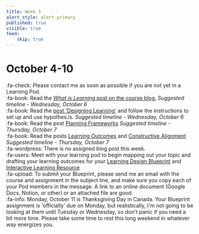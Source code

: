 ```yaml
---
title: Week 3
alert_style: alert-primary
published: true
visible: true
feed:
    skip: true
---
```


# October 4-10


:fa-check: Please contact me as soon as possible if you are not yet in a Learning Pod.  
:fa-book: Read the [*What is Learning* post on the course blog.](https://edtechuvic.ca/edci335/what-is-learning/) *Suggested timeline - Wednesday, October 6*  
:fa-book: Read the [post 'Designing Learning'](https://edtechuvic.ca/edci335/designing-learning/) and follow the instructions to set up and use hypothes.is. *Suggested timeline - Wednesday, October 6*  
:fa-book: Read the post [Planning Frameworks](https://edtechuvic.ca/edci335/planning-frameworks/) *Suggested timeline - Thursday, October 7*  
:fa-book: Read the posts [Learning Outcomes](https://edtechuvic.ca/edci335/learning-outcomes/) and [Constructive Alignment](https://edtechuvic.ca/edci335/constructive-alignment/) *Suggested timeline - Thursday, October 7*  
:fa-wordpress: There is no assigned blog post this week.  
:fa-users: Meet with your learning pod to begin mapping out your topic and drafting your learning outcomes for your [Learning Design Blueprint](https://edtechuvic.ca/edci335/learning-design-blueprint/) and [Interactive Learning Resource](https://edtechuvic.ca/edci335/interactive-learning-resource/)  
:fa-upload: To submit your Blueprint, please send me an email with the course and assignment in the subject line, and make sure you copy each of your Pod members in the message. A link to an online document (Google Docs, Notion, or other) or an attached file are good.  
:fa-info: Monday, October 11 is Thanksgiving Day in Canada. Your Blueprint assignment is 'officially' due on Monday, but realistically, I'm not going to be looking at them until Tuesday or Wednesday, so don't panic if you need a bit more time. Please take some time to rest this long weekend in whatever way energizes you.    